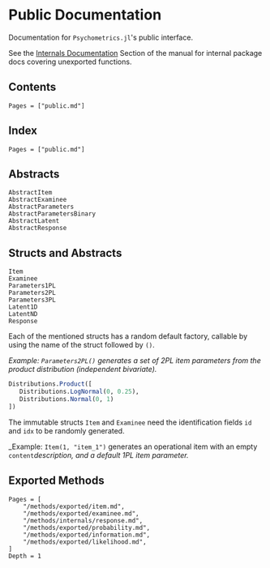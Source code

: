 # Public Documentation

Documentation for `Psychometrics.jl`'s public interface.

See the [Internals Documentation](@ref) Section of the manual for internal package docs covering unexported functions.

## Contents

```@contents
Pages = ["public.md"]
```

## Index

```@index
Pages = ["public.md"]
```
## Abstracts

```@docs
AbstractItem
AbstractExaminee
AbstractParameters
AbstractParametersBinary
AbstractLatent
AbstractResponse
```

## Structs and Abstracts

```@docs
Item
Examinee
Parameters1PL
Parameters2PL
Parameters3PL
Latent1D
LatentND
Response
```

Each of the mentioned structs has a random default factory, callable by using the name of the struct followed by `()`.

_Example: `Parameters2PL()` generates a set of 2PL item parameters from the product distribution (independent bivariate)._

```julia
Distributions.Product([
   Distributions.LogNormal(0, 0.25),
   Distributions.Normal(0, 1)
])
```

The immutable structs `Item` and `Examinee` need the identification fields `id` and `idx` to be randomly generated. 

_Example: `Item(1, "item_1")` generates an operational item with an empty `content`_description, and a default 1PL item parameter._

## Exported Methods

```@contents
Pages = [
    "/methods/exported/item.md",
    "/methods/exported/examinee.md",
    "/methods/internals/response.md",
    "/methods/exported/probability.md",
    "/methods/exported/information.md",
    "/methods/exported/likelihood.md",
]
Depth = 1
```
